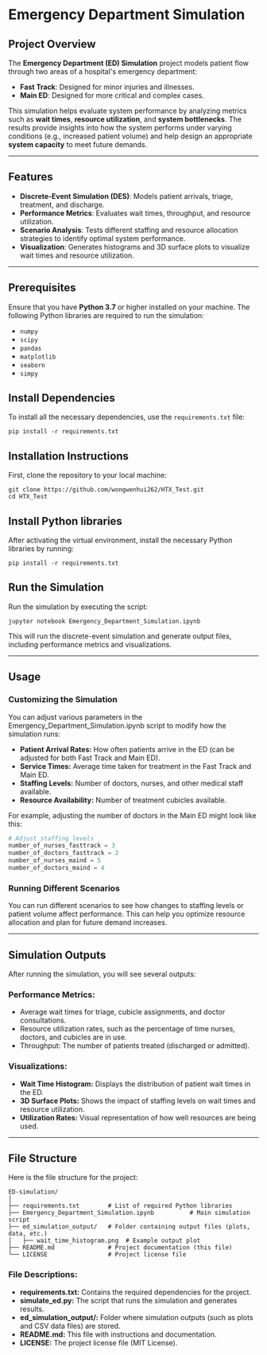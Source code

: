 # Emergency Department Simulation

## Project Overview

The **Emergency Department (ED) Simulation** project models patient flow through two areas of a hospital's emergency department:

- **Fast Track**: Designed for minor injuries and illnesses.
- **Main ED**: Designed for more critical and complex cases.

This simulation helps evaluate system performance by analyzing metrics such as **wait times**, **resource utilization**, and **system bottlenecks**. The results provide insights into how the system performs under varying conditions (e.g., increased patient volume) and help design an appropriate **system capacity** to meet future demands.

---

## Features

- **Discrete-Event Simulation (DES)**: Models patient arrivals, triage, treatment, and discharge.
- **Performance Metrics**: Evaluates wait times, throughput, and resource utilization.
- **Scenario Analysis**: Tests different staffing and resource allocation strategies to identify optimal system performance.
- **Visualization**: Generates histograms and 3D surface plots to visualize wait times and resource utilization.

---

## Prerequisites

Ensure that you have **Python 3.7** or higher installed on your machine. The following Python libraries are required to run the simulation:

- `numpy`
- `scipy`
- `pandas`
- `matplotlib`
- `seaborn`
- `simpy`



## Install Dependencies

To install all the necessary dependencies, use the `requirements.txt` file:

`pip install -r requirements.txt`

## Installation Instructions

First, clone the repository to your local 
machine:

```
git clone https://github.com/wongwenhui262/HTX_Test.git
cd HTX_Test
```

## Install Python libraries

After activating the virtual environment, install the necessary Python libraries by running:

```
pip install -r requirements.txt
```

## Run the Simulation

Run the simulation by executing the script:

```
jupyter notebook Emergency_Department_Simulation.ipynb

```

This will run the discrete-event simulation and generate output files, including performance metrics and visualizations.

---

## Usage

### Customizing the Simulation

You can adjust various parameters in the Emergency_Department_Simulation.ipynb script to modify how the simulation runs:

- **Patient Arrival Rates:** How often patients arrive in the ED (can be adjusted for both Fast Track and Main ED).
- **Service Times:** Average time taken for treatment in the Fast Track and Main ED.
- **Staffing Levels:** Number of doctors, nurses, and other medical staff available.
- **Resource Availability:** Number of treatment cubicles available.

For example, adjusting the number of doctors in the Main ED might look like this:

```python
# Adjust staffing levels
number_of_nurses_fasttrack = 3
number_of_doctors_fasttrack = 2
number_of_nurses_maind = 5
number_of_doctors_maind = 4
```

### Running Different Scenarios

You can run different scenarios to see how changes to staffing levels or patient volume affect performance. This can help you optimize resource allocation and plan for future demand increases.

---

## Simulation Outputs

After running the simulation, you will see several outputs:

### Performance Metrics:
- Average wait times for triage, cubicle assignments, and doctor consultations.
- Resource utilization rates, such as the percentage of time nurses, doctors, and cubicles are in use.
- Throughput: The number of patients treated (discharged or admitted).

### Visualizations:
- **Wait Time Histogram:** Displays the distribution of patient wait times in the ED.
- **3D Surface Plots:** Shows the impact of staffing levels on wait times and resource utilization.
- **Utilization Rates:** Visual representation of how well resources are being used.

---

## File Structure

Here is the file structure for the project:

```
ED-simulation/
│
├── requirements.txt        # List of required Python libraries
├── Emergency_Department_Simulation.ipynb          # Main simulation script
├── ed_simulation_output/   # Folder containing output files (plots, data, etc.)
│   ├── wait_time_histogram.png  # Example output plot
├── README.md               # Project documentation (this file)
└── LICENSE                 # Project license file
```

### File Descriptions:
- **requirements.txt:** Contains the required dependencies for the project.
- **simulate_ed.py:** The script that runs the simulation and generates results.
- **ed_simulation_output/:** Folder where simulation outputs (such as plots and CSV data files) are stored.
- **README.md:** This file with instructions and documentation.
- **LICENSE:** The project license file (MIT License).

